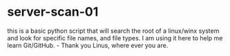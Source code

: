 # server-scan-01
this is a basic python script that will search the root of a linux/winx system and look for specific file names, and file types.
I am using it here to help me learn Git/GitHub.  - Thank you Linus, where ever you are.
